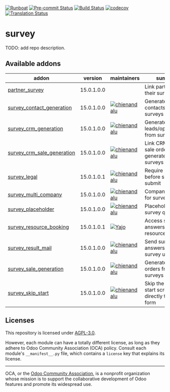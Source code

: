 
[![Runboat](https://img.shields.io/badge/runboat-Try%20me-875A7B.png)](https://runboat.odoo-community.org/builds?repo=OCA/survey&target_branch=15.0)
[![Pre-commit Status](https://github.com/OCA/survey/actions/workflows/pre-commit.yml/badge.svg?branch=15.0)](https://github.com/OCA/survey/actions/workflows/pre-commit.yml?query=branch%3A15.0)
[![Build Status](https://github.com/OCA/survey/actions/workflows/test.yml/badge.svg?branch=15.0)](https://github.com/OCA/survey/actions/workflows/test.yml?query=branch%3A15.0)
[![codecov](https://codecov.io/gh/OCA/survey/branch/15.0/graph/badge.svg)](https://codecov.io/gh/OCA/survey)
[![Translation Status](https://translation.odoo-community.org/widgets/survey-15-0/-/svg-badge.svg)](https://translation.odoo-community.org/engage/survey-15-0/?utm_source=widget)

<!-- /!\ do not modify above this line -->

# survey

TODO: add repo description.

<!-- /!\ do not modify below this line -->

<!-- prettier-ignore-start -->

[//]: # (addons)

Available addons
----------------
addon | version | maintainers | summary
--- | --- | --- | ---
[partner_survey](partner_survey/) | 15.0.1.0.0 |  | Link partners with their survey results
[survey_contact_generation](survey_contact_generation/) | 15.0.1.0.0 | [![chienandalu](https://github.com/chienandalu.png?size=30px)](https://github.com/chienandalu) | Generate new contacts from surveys
[survey_crm_generation](survey_crm_generation/) | 15.0.1.0.0 | [![chienandalu](https://github.com/chienandalu.png?size=30px)](https://github.com/chienandalu) | Generate CRM leads/opportunities from surveys
[survey_crm_sale_generation](survey_crm_sale_generation/) | 15.0.1.0.0 | [![chienandalu](https://github.com/chienandalu.png?size=30px)](https://github.com/chienandalu) | Link CRM leads to sale orders generated from surveys
[survey_legal](survey_legal/) | 15.0.1.0.1 | [![chienandalu](https://github.com/chienandalu.png?size=30px)](https://github.com/chienandalu) | Require legal terms before survey submit
[survey_multi_company](survey_multi_company/) | 15.0.1.0.0 | [![chienandalu](https://github.com/chienandalu.png?size=30px)](https://github.com/chienandalu) | Company security for surveys
[survey_placeholder](survey_placeholder/) | 15.0.1.0.0 | [![chienandalu](https://github.com/chienandalu.png?size=30px)](https://github.com/chienandalu) | Placeholders in survey questions
[survey_resource_booking](survey_resource_booking/) | 15.0.1.0.1 | [![Yajo](https://github.com/Yajo.png?size=30px)](https://github.com/Yajo) | Access survey answers from resource booking
[survey_result_mail](survey_result_mail/) | 15.0.1.0.0 | [![chienandalu](https://github.com/chienandalu.png?size=30px)](https://github.com/chienandalu) | Send survey answers to the survey user
[survey_sale_generation](survey_sale_generation/) | 15.0.1.0.0 | [![chienandalu](https://github.com/chienandalu.png?size=30px)](https://github.com/chienandalu) | Generate sale orders from surveys
[survey_skip_start](survey_skip_start/) | 15.0.1.0.0 | [![chienandalu](https://github.com/chienandalu.png?size=30px)](https://github.com/chienandalu) | Skip the surveys start screen and go directly to fill the form

[//]: # (end addons)

<!-- prettier-ignore-end -->

## Licenses

This repository is licensed under [AGPL-3.0](LICENSE).

However, each module can have a totally different license, as long as they adhere to Odoo Community Association (OCA)
policy. Consult each module's `__manifest__.py` file, which contains a `license` key
that explains its license.

----
OCA, or the [Odoo Community Association](http://odoo-community.org/), is a nonprofit
organization whose mission is to support the collaborative development of Odoo features
and promote its widespread use.

